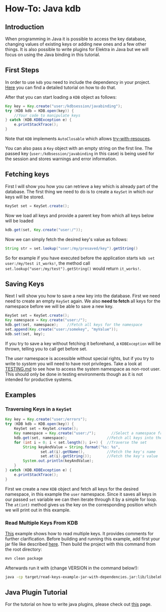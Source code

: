 # How-To: Java kdb

## Introduction

When programming in Java it is possible to access the key database, changing values of existing keys or adding new ones and a few other things. It is also possible to write plugins for Elektra in Java but we will focus on using the Java
binding in this tutorial.

## First Steps

In order to use `kdb` you need to include the dependency in your project. [Here](../../src/bindings/jna/README.md) you can find a detailed tutorial on how to do that.

After that you can start loading a `KDB` object as follows:

```java
Key key = Key.create("user:/kdbsession/javabinding");
try (KDB kdb = KDB.open(key)) {
    //Your code to manipulate keys
} catch (KDB.KDBException e) {
    e.printStackTrace();
}
```

Note that `KDB` implements `AutoClosable` which allows [try-with-resouces](https://docs.oracle.com/javase/tutorial/essential/exceptions/tryResourceClose.html).

You can also pass a `Key` object with an empty string on the first line. The passed key (`user:/kdbsession/javabinding` in this case) is being used for the session and stores warnings and error information.

## Fetching keys

First I will show you how you can retrieve a key which is already part of the database. The first thing we need to do is to create a `KeySet` in which our keys will be stored.

```java
KeySet set = KeySet.create();
```

Now we load all keys and provide a parent key from which all keys below will be loaded

```java
kdb.get(set, Key.create("user:/"));
```

Now we can simply fetch the desired key's value as follows:

```java
String str = set.lookup("user:/my/presaved/key").getString()
```

So for example if you have executed before the application starts `kdb set user:/my/test it_works!`,
the method call `set.lookup("user:/my/test").getString()` would return `it_works!`.

## Saving Keys

Next I will show you how to save a new key into the database. First we need need to create an empty `KeySet` again. We also **need to fetch** all keys for the namespace before we will be able to save a new key.

```java
KeySet set = KeySet.create();
Key namespace = Key.create("user:/");
kdb.get(set, namespace);    //Fetch all keys for the namespace
set.append(Key.create("user:/somekey", "myValue"));
kdb.set(set, key);
```

If you try to save a key without fetching it beforehand, a `KDBException` will be thrown, telling you to call get before set.

The _user_ namespace is accessible without special rights, but if you try to write to _system_ you will need to have root
privileges. Take a look at [TESTING.md](/doc/TESTING.md) to see how to access the system namespace as non-root user. This should only be done in testing
environments though as it is not intended for productive systems.

## Examples

### Traversing Keys in a `KeySet`

```java
Key key = Key.create("user:/errors");
try (KDB kdb = KDB.open(key)) {
    KeySet set = KeySet.create();
    Key namespace = Key.create("user:/");       //Select a namespace from which all keys should be fetched
    kdb.get(set, namespace);                  //Fetch all keys into the set object
    for (int i = 0; i < set.length(); i++) {  //Traverse the set
        String keyAndValue = String.format("%s: %s",
                set.at(i).getName(),          //Fetch the key's name
                set.at(i).getString());       //Fetch the key's value
        System.out.println(keyAndValue);
    }
} catch (KDB.KDBException e) {
    e.printStackTrace();
}
```

First we create a new `KDB` object and fetch all keys for the desired namespace, in this example the `user` namespace. Since it saves all
keys in our passed `set` variable we can then iterate through it by a simple for loop.
The `at(int)` method gives us the key on the corresponding position which we will print out in this example.

### Read Multiple Keys From KDB

[This](../../examples/external/java/read-keys-example) example shows how to read multiple keys. It provides comments for further clarification.
Before building and running this example, add first your jar file like described [here](../../examples/external/java/read-keys-example/README.md).
Then build the project with this command from the root directory:

```sh
mvn clean package
```

Afterwards run it with (change VERSION in the command below!):

```sh
java -cp target/read-keys-example-jar-with-dependencies.jar:lib/libelektra4j-VERSION.jar org.libelektra.app.App
```

## Java Plugin Tutorial

For the tutorial on how to write java plugins, please check out [this](/doc/tutorials/java-plugins.md) page.
